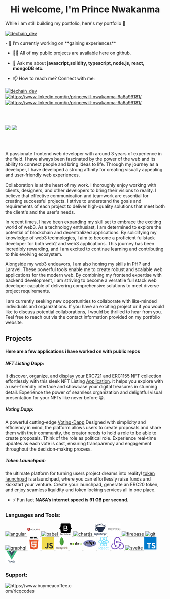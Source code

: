 <h1 align="center">Hi welcome, I'm Prince Nwakanma</h1>

<div display='flex'>
 <p>While i am still building my portfolio, here's my portfolio 🙂<p/>
  <p align="left"> <a href="https://twitter.com/dechain_dev" target="blank"><img src="https://img.shields.io/twitter/follow/dechain_dev?logo=twitter&style=for-the-badge" alt="dechain_dev" /></a></p>
</div>
- 🔭 I’m currently working on **gaining experiences**

- 👨‍💻 All of my public projects are available here on github.

- 💬 Ask me about **javascript,solidity, typescript, node.js, react, mongoDB etc.**

- 📫 How to reach me? Connect with me:
<p align="left">
<a href="https://twitter.com/dechain_dev" target="blank"><img align="center" src="https://raw.githubusercontent.com/rahuldkjain/github-profile-readme-generator/master/src/images/icons/Social/twitter.svg" alt="dechain_dev" height="30" width="40" /></a>
<a href="https://linkedin.com/in/https://www.linkedin.com/in/princewill-nwakanma-6a6a99181/" target="blank"><img align="center" src="https://raw.githubusercontent.com/rahuldkjain/github-profile-readme-generator/master/src/images/icons/Social/linked-in-alt.svg" alt="https://www.linkedin.com/in/princewill-nwakanma-6a6a99181/" height="30" width="40" /></a>
<a href="https://discordapp.com/users/Prince_Dev#0148" target="blank"><img align="center" src="https://raw.githubusercontent.com/rahuldkjain/github-profile-readme-generator/master/src/images/icons/Social/discord.svg" alt="https://www.linkedin.com/in/princewill-nwakanma-6a6a99181/" height="40" width="40" /></a>
</p>

<br />
<br />



<a href="https://git.io/streak-stats"><img src="https://streak-stats.demolab.com?user=ricqcodes&theme=dark"/></a>
<a href="https://github.com/anuraghazra/github-readme-stats"><img src="https://github-readme-stats.vercel.app/api?username=ricqcodes&theme=dark"/></a>


<br/>
<br/>
<p>A passionate frontend web developer with around 3 years of experience in the field. I have always been fascinated by the power of the web and its ability to connect people and bring ideas to life. Through my journey as a developer, I have developed a strong affinity for creating visually appealing and user-friendly web experiences.</p>

<p>Collaboration is at the heart of my work. I thoroughly enjoy working with clients, designers, and other developers to bring their visions to reality. I believe that effective communication and teamwork are essential for creating successful projects. I strive to understand the goals and requirements of each project to deliver high-quality solutions that meet both the client's and the user's needs.</p>

<p>In recent times, I have been expanding my skill set to embrace the exciting world of web3. As a technology enthusiast, I am determined to explore the potential of blockchain and decentralized applications. By solidifying my knowledge of web3 technologies, I aim to become a proficient fullstack developer for both web2 and web3 applications. This journey has been incredibly rewarding, and I am excited to continue learning and contributing to this evolving ecosystem.</p>

<p>Alongside my web3 endeavors, I am also honing my skills in PHP and Laravel. These powerful tools enable me to create robust and scalable web applications for the modern web. By combining my frontend expertise with backend development, I am striving to become a versatile full stack web developer capable of delivering comprehensive solutions to meet diverse project requirements.</p>

<p>I am currently seeking new opportunities to collaborate with like-minded individuals and organizations. If you have an exciting project or if you would like to discuss potential collaborations, I would be thrilled to hear from you. Feel free to reach out via the contact information provided on my portfolio website. </p>

<h2>Projects</h2>
<h4>Here are a few applications i have worked on with public repos<h4/>

<h5>NFT Listing Dapp:</h5>
<p>It discover, organize, and display your ERC721 and ERC1155 NFT collection effortlessly with this sleek NFT Listing <a href="https://github.com/RicqCodes/NFT_List" target="_blank" rel="noreferer">Application</a>. it helps you explore with a user-friendly interface and showcase your digital treasures in stunning detail. Experience the power of seamless organization and delightful visual presentation for your NFTs like never before 😁.</p>

<h5>Voting Dapp:</h5>
  <p>A powerful cutting-edge <a href="https://github.com/RicqCodes/Voting_System_Frontend" target="_blank" rel="noreferer">Voting-Dapp</a> Designed with simplicity and efficiency in mind, the platform allows users to create proposals  and share them with their community, the creator needs to hold a role to be able to create proposals. Think of the role as political role. Experience real-time updates as each vote is cast, ensuring transparency and engagement throughout the decision-making process.</p>
  
 <h5>Token Launchpad:</h5>
  <p>the ultimate platform for turning users project dreams into reality! <a href="https://github.com/RicqCodes/Crypto_Launcher" target="_blank" rel="noreferer">token launchpad</a> is a launchpad, where you can effortlessly raise funds and kickstart your venture. Create your launchpad, generate an ERC20 token, and enjoy seamless liquidity and token locking services all in one place.</p>
  
- ⚡ Fun fact **NASA’s internet speed is 91 GB per second.**

<h3 align="left">Languages and Tools:</h3>
<p align="left"> <a href="https://angular.io" target="_blank" rel="noreferrer"> <img src="https://angular.io/assets/images/logos/angular/angular.svg" alt="angular" width="40" height="40"/> </a> <a href="https://angular.io" target="_blank" rel="noreferrer"> <img src="https://raw.githubusercontent.com/devicons/devicon/master/icons/angularjs/angularjs-original-wordmark.svg" alt="angularjs" width="40" height="40"/> </a> <a href="https://babeljs.io/" target="_blank" rel="noreferrer"> <img src="https://www.vectorlogo.zone/logos/babeljs/babeljs-icon.svg" alt="babel" width="40" height="40"/> </a> <a href="https://getbootstrap.com" target="_blank" rel="noreferrer"> <img src="https://raw.githubusercontent.com/devicons/devicon/master/icons/bootstrap/bootstrap-plain-wordmark.svg" alt="bootstrap" width="40" height="40"/> </a> <a href="https://www.chartjs.org" target="_blank" rel="noreferrer"> <img src="https://www.chartjs.org/media/logo-title.svg" alt="chartjs" width="40" height="40"/> </a> <a href="https://offeescript.org" target="_blank" rel="noreferrer"> <img src="https://raw.githubusercontent.com/devicons/devicon/master/icons/coffeescript/coffeescript-original-wordmark.svg" alt="coffeescript" width="40" height="40"/> </a> <a href="https://expressjs.com" target="_blank" rel="noreferrer"> <img src="https://raw.githubusercontent.com/devicons/devicon/master/icons/express/express-original-wordmark.svg" alt="express" width="40" height="40"/> </a> <a href="https://firebase.google.com/" target="_blank" rel="noreferrer"> <img src="https://www.vectorlogo.zone/logos/firebase/firebase-icon.svg" alt="firebase" width="40" height="40"/> </a> <a href="https://git-scm.com/" target="_blank" rel="noreferrer"> <img src="https://www.vectorlogo.zone/logos/git-scm/git-scm-icon.svg" alt="git" width="40" height="40"/> </a> <a href="https://graphql.org" target="_blank" rel="noreferrer"> <img src="https://www.vectorlogo.zone/logos/graphql/graphql-icon.svg" alt="graphql" width="40" height="40"/> </a> <a href="https://www.w3.org/html/" target="_blank" rel="noreferrer"> <img src="https://raw.githubusercontent.com/devicons/devicon/master/icons/html5/html5-original-wordmark.svg" alt="html5" width="40" height="40"/> </a> <a href="https://developer.mozilla.org/en-US/docs/Web/JavaScript" target="_blank" rel="noreferrer"> <img src="https://raw.githubusercontent.com/devicons/devicon/master/icons/javascript/javascript-original.svg" alt="javascript" width="40" height="40"/> </a> <a href="https://www.mongodb.com/" target="_blank" rel="noreferrer"> <img src="https://raw.githubusercontent.com/devicons/devicon/master/icons/mongodb/mongodb-original-wordmark.svg" alt="mongodb" width="40" height="40"/> </a> <a href="https://nodejs.org" target="_blank" rel="noreferrer"> <img src="https://raw.githubusercontent.com/devicons/devicon/master/icons/nodejs/nodejs-original-wordmark.svg" alt="nodejs" width="40" height="40"/> </a> <a href="https://www.php.net" target="_blank" rel="noreferrer"> <img src="https://raw.githubusercontent.com/devicons/devicon/master/icons/php/php-original.svg" alt="php" width="40" height="40"/> </a> <a href="https://reactjs.org/" target="_blank" rel="noreferrer"> <img src="https://raw.githubusercontent.com/devicons/devicon/master/icons/react/react-original-wordmark.svg" alt="react" width="40" height="40"/> </a> <a href="https://redux.js.org" target="_blank" rel="noreferrer"> <img src="https://raw.githubusercontent.com/devicons/devicon/master/icons/redux/redux-original.svg" alt="redux" width="40" height="40"/> </a> <a href="https://svelte.dev" target="_blank" rel="noreferrer"> <img src="https://upload.wikimedia.org/wikipedia/commons/1/1b/Svelte_Logo.svg" alt="svelte" width="40" height="40"/> </a> <a href="https://www.typescriptlang.org/" target="_blank" rel="noreferrer"> <img src="https://raw.githubusercontent.com/devicons/devicon/master/icons/typescript/typescript-original.svg" alt="typescript" width="40" height="40"/> </a> <a href="https://vuejs.org/" target="_blank" rel="noreferrer"> <img src="https://raw.githubusercontent.com/devicons/devicon/master/icons/vuejs/vuejs-original-wordmark.svg" alt="vuejs" width="40" height="40"/> </a> </p>

<h3 align="left">Support:</h3>
<p><a href="https://www.buymeacoffee.com/ricqcodes"> <img align="left" src="https://cdn.buymeacoffee.com/buttons/v2/default-yellow.png" height="50" width="210" alt="https://www.buymeacoffee.com/ricqcodes" /></a></p><br><br>
